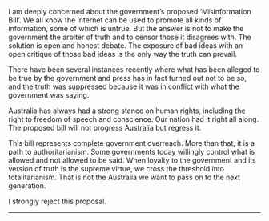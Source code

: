 I am deeply concerned about the government’s proposed ‘Misinformation Bill’. We all know the internet can be used to promote
all kinds of information, some of which is untrue. But the answer is not to make the government the arbiter of truth and to censor
those it disagrees with. The solution is open and honest debate. The exposure of bad ideas with an open critique of those bad
ideas is the only way the truth can prevail.

There have been several instances recently where what has been alleged to be true by the government and press has in fact
turned out not to be so, and the truth was suppressed because it was in conflict with what the government was saying.

Australia has always had a strong stance on human rights, including the right to freedom of speech and conscience. Our nation
had it right all along. The proposed bill will not progress Australia but regress it.

This bill represents complete government overreach. More than that, it is a path to authoritarianism. Some governments today
willingly control what is allowed and not allowed to be said. When loyalty to the government and its version of truth is the
supreme virtue, we cross the threshold into totalitarianism. That is not the Australia we want to pass on to the next generation.

I strongly reject this proposal.


-----


